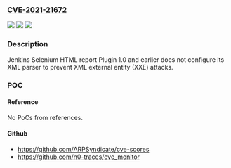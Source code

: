 ### [CVE-2021-21672](https://cve.mitre.org/cgi-bin/cvename.cgi?name=CVE-2021-21672)
![](https://img.shields.io/static/v1?label=Product&message=Jenkins%20Selenium%20HTML%20report%20Plugin&color=blue)
![](https://img.shields.io/static/v1?label=Version&message=unspecified%3C%3D%201.0%20&color=brighgreen)
![](https://img.shields.io/static/v1?label=Vulnerability&message=n%2Fa&color=brighgreen)

### Description

Jenkins Selenium HTML report Plugin 1.0 and earlier does not configure its XML parser to prevent XML external entity (XXE) attacks.

### POC

#### Reference
No PoCs from references.

#### Github
- https://github.com/ARPSyndicate/cve-scores
- https://github.com/n0-traces/cve_monitor

